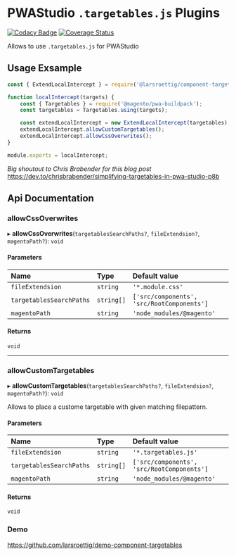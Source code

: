 # PWAStudio `.targetables.js` Plugins

[![Codacy Badge](https://api.codacy.com/project/badge/Grade/938640a9bab645348a24437daaca3778)](https://app.codacy.com/gh/larsroettig/component-targetables?utm_source=github.com&utm_medium=referral&utm_content=larsroettig/component-targetables&utm_campaign=Badge_Grade_Settings)
[![Coverage Status](https://coveralls.io/repos/github/larsroettig/component-targetables/badge.svg?branch=main)](https://coveralls.io/github/larsroettig/component-targetables?branch=main)

Allows to use `.targetables.js` for PWAStudio

## Usage Exsample

```javascript
const { ExtendLocalIntercept } = require('@larsroettig/component-targetables');

function localIntercept(targets) {
    const { Targetables } = require('@magento/pwa-buildpack');
    const targetables = Targetables.using(targets);

    const extendLocalIntercept = new ExtendLocalIntercept(targetables);
    extendLocalIntercept.allowCustomTargetables();
    extendLocalIntercept.allowCssOverwrites();
}

module.exports = localIntercept;
```

*Big shoutout to Chris Brabender for this blog post*
https://dev.to/chrisbrabender/simplifying-targetables-in-pwa-studio-p8b

## Api Documentation
### allowCssOverwrites

▸ **allowCssOverwrites**(`targetablesSearchPaths?`, `fileExtendsion?`, `magentoPath?`): `void`

#### Parameters

| Name | Type | Default value |
| :------ | :------ | :------ |
| `fileExtendsion` | `string` | `'*.module.css'` |
| `targetablesSearchPaths` | `string[]`| `['src/components', 'src/RootComponents']` |
| `magentoPath` | `string` | `'node_modules/@magento'` |

#### Returns

`void`

___

### allowCustomTargetables

▸ **allowCustomTargetables**(`targetablesSearchPaths?`, `fileExtendsion?`, `magentoPath?`): `void`

Allows to place a custome targetable with given matching filepattern.

#### Parameters

| Name | Type | Default value |
| :------ | :------ | :------ |
| `fileExtendsion` | `string` | `'*.targetables.js'` |
| `targetablesSearchPaths` | `string[]`| `['src/components', 'src/RootComponents']` |
| `magentoPath` | `string` | `'node_modules/@magento'` |

#### Returns

`void`

### Demo
https://github.com/larsroettig/demo-component-targetables
